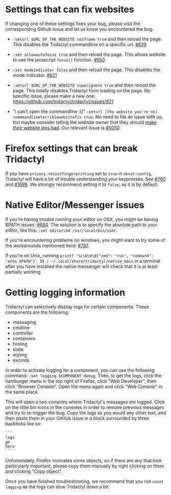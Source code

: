 # Settings that can fix websites

If changing one of these settings fixes your bug, please visit the corresponding Github issue and let us know you encountered the bug.

- `:seturl $URL_OF_THE_WEBSITE noiframe true` and then reload the page. This disables the Tridactyl commandline on a specific url. [#639](https://github.com/tridactyl/tridactyl/issues/639)
- `:set allowautofocus true` and then reload the page. This allows website to use the javascript `focus()` function. [#550](https://github.com/tridactyl/tridactyl/issues/550)
- `:set modeindicator false` and then reload the page. This disables the mode indicator. [#821](https://github.com/tridactyl/tridactyl/issues/821)

- `:seturl $URL_OF_THE_WEBSITE superignore true` and then reload the page. This totally disables Tridactyl from loading on the page. No specific issue, please make a new one: https://github.com/tridactyl/tridactyl/issues/821

- "i can't open the commandline :((" `:seturl [the website you're on] commmandlineterriblewebsitefix true`. No need to file an issue with us, but maybe consider telling the website owner that they should [make their website less bad](https://infrequently.org/2024/11/if-not-react-then-what/). Our relevant issue is [#5050](https://github.com/tridactyl/tridactyl/issues/5050)

# Firefox settings that can break Tridactyl

If you have `privacy.resistFingerprinting` set to `true` in `about:config`, Tridactyl will have a lot of trouble understanding your keypresses. See [#760](https://github.com/tridactyl/tridactyl/issues/760#issuecomment-433679201) and [#1699](https://github.com/tridactyl/tridactyl/issues/1699). We strongly recommend setting it to `false`, as it is by default.

# Native Editor/Messenger issues

If you're having trouble running your editor on OSX, you might be having \$PATH issues: [#684](https://github.com/tridactyl/tridactyl/issues/684). The solution is to specify the absolute path to your editor, like this: `:set editorcmd /usr/local/bin/vimr`.

If you're encountering problems on windows, you might want to try some of the workarounds mentioned here: [#797](https://github.com/tridactyl/tridactyl/issues/797).

If you're on Unix, running `printf '%c\0\0\0{"cmd": "run", "command": "echo $PATH"}' 39 | ~/.local/share/tridactyl/native_main` in a terminal after you have installed the native messenger will check that it is at least partially working.

# Getting logging information

Tridactyl can selectively display logs for certain components. These components are the following:

- messaging
- cmdline
- controller
- containers
- hinting
- state
- styling
- excmds

In order to activate logging for a component, you can use the following command: `:set logging.$COMPONENT debug`. Then, to get the logs, click the hamburger menu in the top right of Firefox, click "Web Developer", then click "Browser Console". Open the menu again and click "Web Console" in the same place.

This will open a two consoles where Tridactyl's messages are logged. Click on the little bin icons in the consoles in order to remove previous messages and try to re-trigger the bug. Copy the logs as you would any other text, and then paste them in your GitHub issue in a block surrounded by three backticks like so:

````
```
logs
go
here
```
````

Unfortunately, Firefox truncates some objects, so if there are any that look particularly important, please copy them manually by right clicking on them and clicking "Copy object".

Once you have finished troubleshooting, we recommend that you run `unset logging` as the logs can slow Tridactyl down a bit.
